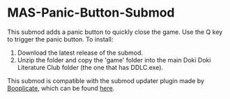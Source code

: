 # MAS-Panic-Button-Submod
This submod adds a panic button to quickly close the game. Use the Q key to trigger the panic button.
To install:
1. Download the latest release of the submod.
2. Unzip the folder and copy the 'game' folder into the main Doki Doki Literature Club folder (the one that has DDLC.exe).

This submod is compatible with the submod updater plugin made by [Booplicate](https://github.com/Booplicate), which can be found [here](https://github.com/Booplicate/MAS-Submods-SubmodUpdaterPlugin).
